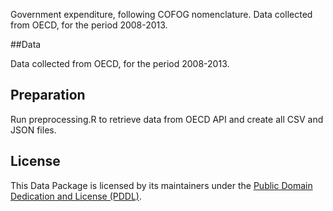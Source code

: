 Government expenditure, following COFOG nomenclature. Data collected from OECD, for the period 2008-2013.

##Data

Data collected from OECD, for the period 2008-2013.

## Preparation

Run preprocessing.R to retrieve data from OECD API and create all CSV and JSON files. 

## License

This Data Package is licensed by its maintainers under the [Public Domain Dedication and License (PDDL)](http://opendatacommons.org/licenses/pddl/1.0/).




